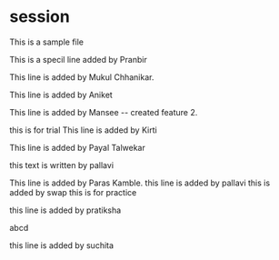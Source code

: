 # session
This is a sample file

This is a specil line added by Pranbir

This line is added by Mukul Chhanikar.

This line is added by Aniket

This line is added by Mansee
-- created feature 2.

this is for trial
This line is added by Kirti

This line is added by Payal Talwekar

this text is written by pallavi

This line is added by Paras Kamble.
this line is added by pallavi
this is added by swap
this is for practice

this line is added by pratiksha

abcd

this line is added by suchita


